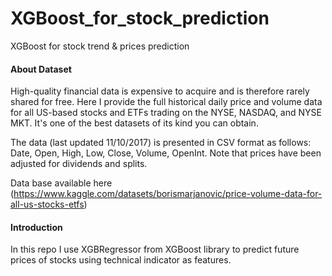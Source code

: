 # XGBoost_for_stock_prediction
 XGBoost for stock trend & prices prediction

#### About Dataset

High-quality financial data is expensive to acquire and is therefore rarely shared for free.
Here I provide the full historical daily price and volume data for all US-based stocks and ETFs trading on the NYSE, NASDAQ, and NYSE MKT. 
It's one of the best datasets of its kind you can obtain.

The data (last updated 11/10/2017) is presented in CSV format as follows: Date, Open, High, Low, Close, Volume, OpenInt. 
Note that prices have been adjusted for dividends and splits.

Data base available here (https://www.kaggle.com/datasets/borismarjanovic/price-volume-data-for-all-us-stocks-etfs)

#### Introduction
In this repo I use XGBRegressor from XGBoost library to predict future prices of stocks using technical indicator as features.
